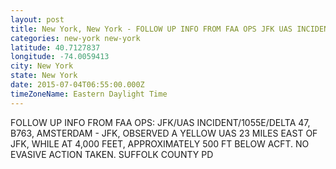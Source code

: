 ```yaml
---
layout: post
title: New York, New York - FOLLOW UP INFO FROM FAA OPS JFK UAS INCIDENT 1055E DELTA 47 B763 AMSTERDAM JFK
categories: new-york new-york
latitude: 40.7127837
longitude: -74.0059413
city: New York
state: New York
date: 2015-07-04T06:55:00.000Z
timeZoneName: Eastern Daylight Time
---
```


FOLLOW UP INFO FROM FAA OPS: JFK/UAS INCIDENT/1055E/DELTA 47, B763, AMSTERDAM - JFK, OBSERVED A YELLOW UAS 23 MILES EAST OF JFK, WHILE AT 4,000 FEET, APPROXIMATELY 500 FT BELOW ACFT. NO EVASIVE ACTION TAKEN. SUFFOLK COUNTY PD 